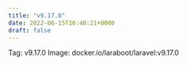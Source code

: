 ```yaml
---
title: "v9.17.0"
date: 2022-06-15T16:40:21+0000
draft: false
---
```


Tag: v9.17.0
Image: docker.io/laraboot/laravel:v9.17.0
